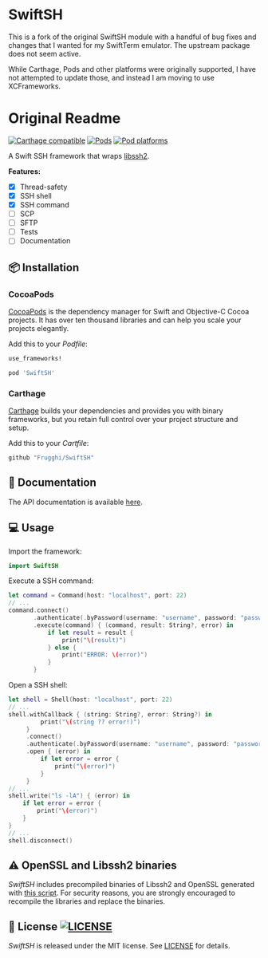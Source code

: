 
# SwiftSH

This is a fork of the original SwiftSH module with a handful of bug
fixes and changes that I wanted for my SwiftTerm emulator.   The upstream
package does not seem active.

While Carthage, Pods and other platforms were originally supported, I
have not attempted to update those, and instead I am moving to use
XCFrameworks.

# Original Readme

[![Carthage compatible](https://img.shields.io/badge/Carthage-compatible-4BC51D.svg?style=flat)](https://github.com/Carthage/Carthage)
[![Pods](https://img.shields.io/cocoapods/v/SwiftSH.svg)](https://cocoapods.org/pods/SwiftSH)
[![Pod platforms](https://img.shields.io/cocoapods/p/SwiftSH.svg)](https://cocoapods.org/pods/SwiftSH)

A Swift SSH framework that wraps [libssh2](https://www.libssh2.org/).

**Features:**
- [x] Thread-safety
- [x] SSH shell
- [x] SSH command
- [ ] SCP
- [ ] SFTP
- [ ] Tests
- [ ] Documentation

## :package: Installation

### CocoaPods
[CocoaPods](https://cocoapods.org) is the dependency manager for Swift and Objective-C Cocoa projects. It has over ten thousand libraries and can help you scale your projects elegantly.

Add this to your *Podfile*:
```Ruby
use_frameworks!

pod 'SwiftSH'
```

### Carthage
[Carthage](https://github.com/Carthage/Carthage) builds your dependencies and provides you with binary frameworks, but you retain full control over your project structure and setup.

Add this to your *Cartfile*:
```Ruby
github "Frugghi/SwiftSH"
```

## :book: Documentation
The API documentation is available [here](https://frugghi.github.io/SwiftSH/).

## :computer: Usage
Import the framework:
```Swift
import SwiftSH
```

Execute a SSH command:
```Swift
let command = Command(host: "localhost", port: 22)
// ...
command.connect()
       .authenticate(.byPassword(username: "username", password: "password"))
       .execute(command) { (command, result: String?, error) in
           if let result = result {
               print("\(result)")
           } else {
               print("ERROR: \(error)")
           }
       }
```

Open a SSH shell:
```Swift
let shell = Shell(host: "localhost", port: 22)
// ...
shell.withCallback { (string: String?, error: String?) in
         print("\(string ?? error!)")
     }
     .connect()
     .authenticate(.byPassword(username: "username", password: "password"))
     .open { (error) in
         if let error = error {
             print("\(error)")
         }
     }
// ...
shell.write("ls -lA") { (error) in
    if let error = error {
        print("\(error)")
    }
}
// ...
shell.disconnect()
```

## :warning: OpenSSL and Libssh2 binaries
*SwiftSH* includes precompiled binaries of Libssh2 and OpenSSL generated with [this script](https://github.com/Frugghi/iSSH2). For security reasons, you are strongly encouraged to recompile the libraries and replace the binaries.

## :page_facing_up: License [![LICENSE](https://img.shields.io/cocoapods/l/SwiftSH.svg)](https://raw.githubusercontent.com/Frugghi/SwiftSH/master/LICENSE)
*SwiftSH* is released under the MIT license. See [LICENSE](https://raw.githubusercontent.com/Frugghi/SwiftSH/master/LICENSE) for details.
